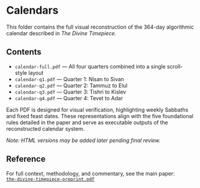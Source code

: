# Calendars

This folder contains the full visual reconstruction of the 364-day algorithmic calendar described in *The Divine Timepiece*.

## Contents

- `calendar-full.pdf` — All four quarters combined into a single scroll-style layout
- `calendar-q1.pdf` — Quarter 1: Nisan to Sivan  
- `calendar-q2.pdf` — Quarter 2: Tammuz to Elul  
- `calendar-q3.pdf` — Quarter 3: Tishri to Kislev  
- `calendar-q4.pdf` — Quarter 4: Tevet to Adar

Each PDF is designed for visual verification, highlighting weekly Sabbaths and fixed feast dates. These representations align with the five foundational rules detailed in the paper and serve as executable outputs of the reconstructed calendar system.

*Note: HTML versions may be added later pending final review.*

## Reference

For full context, methodology, and commentary, see the main paper:  
[`the-divine-timepiece-preprint.pdf`](../the-divine-timepiece-preprint.pdf)

